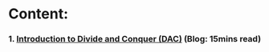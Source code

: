   # Content:

  ### 1. [Introduction to Divide and Conquer (DAC)](https://www.javatpoint.com/divide-and-conquer-introduction) (Blog: 15mins read)

